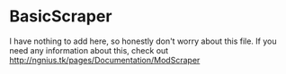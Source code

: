 # BasicScraper
I have nothing to add here, so honestly don't worry about this file. If you need any information about this, check out http://ngnius.tk/pages/Documentation/ModScraper